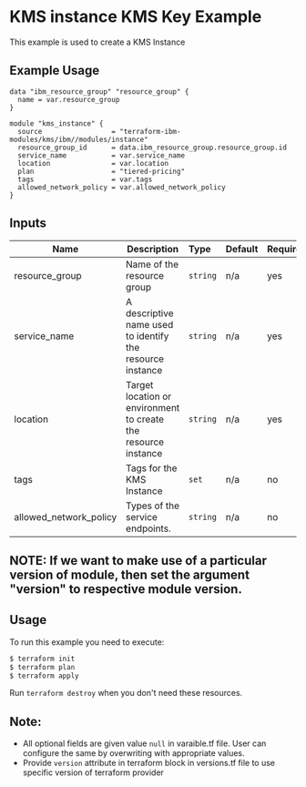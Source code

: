 # KMS instance KMS Key Example

This example is used to create a KMS Instance
## Example Usage
```
data "ibm_resource_group" "resource_group" {
  name = var.resource_group
}

module "kms_instance" {
  source                 = "terraform-ibm-modules/kms/ibm//modules/instance"
  resource_group_id      = data.ibm_resource_group.resource_group.id
  service_name           = var.service_name
  location               = var.location
  plan                   = "tiered-pricing"
  tags                   = var.tags
  allowed_network_policy = var.allowed_network_policy
}

```

<!-- BEGINNING OF PRE-COMMIT-TERRAFORM DOCS HOOK -->
## Inputs
| Name                     | Description                                                    | Type   |Default  |Required |
|--------------------------|----------------------------------------------------------------|:-------|:--------|:--------|
| resource\_group          | Name of the resource group                                     |`string`| n/a     | yes     |
| service_name             | A descriptive name used to identify the resource instance      |`string`| n/a     | yes     |
| location                 | Target location or environment to create the resource instance |`string`| n/a     | yes     |
| tags                     | Tags for the KMS Instance                                      |`set`   | n/a     | no      |
| allowed_network_policy   | Types of the service endpoints.                                |`string`| n/a     | no      |

<!-- END OF PRE-COMMIT-TERRAFORM DOCS HOOK -->

## NOTE: If we want to make use of a particular version of module, then set the argument "version" to respective module version.
## Usage

To run this example you need to execute:

```bash
$ terraform init
$ terraform plan 
$ terraform apply
```

Run `terraform destroy` when you don't need these resources.

 ## Note:
* All optional fields are given value `null` in varaible.tf file. User can configure the same by overwriting with appropriate values.
 * Provide `version` attribute in terraform block in versions.tf file to use specific version of terraform provider